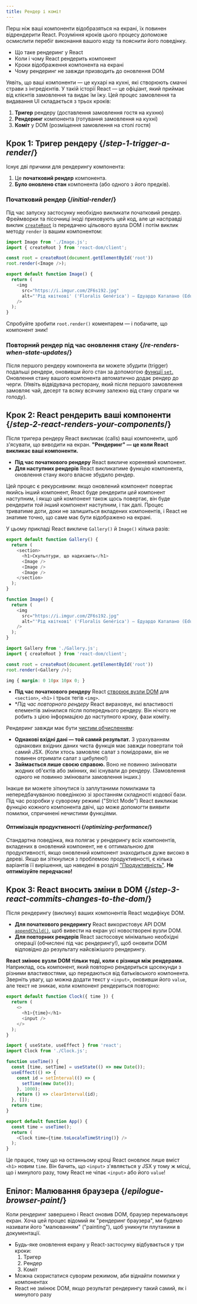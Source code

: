 ```yaml
---
title: Рендер і коміт
---
```


<Intro>

Перш ніж ваші компоненти відобразяться на екрані, їх повинен відрендерити React. Розуміння кроків цього процесу допоможе осмислити перебіг виконання вашого коду та пояснити його поведінку.

</Intro>

<YouWillLearn>

* Що таке рендеринг у React
* Коли і чому React рендерить компонент
* Кроки відображення компонента на екрані
* Чому рендеринг не завжди призводить до оновлення DOM

</YouWillLearn>

Уявіть, що ваші компоненти — це кухарі на кухні, які створюють смачні страви з інгредієнтів. У такій історії React — це офіціант, який приймає від клієнтів замовлення та видає їм їжу. Цей процес замовлення та видавання UI складається з трьох кроків:

1. **Тригер** рендеру (доставлення замовлення гостя на кухню)
2. **Рендеринг** компонента (готування замовлення на кухні)
3. **Коміт** у DOM (розміщення замовлення на столі гостя)

<IllustrationBlock sequential>
  <Illustration caption="Тригер" alt="React як офіціант у ресторані, що збирає замовлення від клієнтів і передає їх до кухні компонентів (Component Kitchen)." src="/images/docs/illustrations/i_render-and-commit1.png" />
  <Illustration caption="Рендер" alt="Кухар карток видає React свіжий компонент картки (Card)." src="/images/docs/illustrations/i_render-and-commit2.png" />
  <Illustration caption="Коміт" alt="React доставляє картку (Card) клієнту на стіл." src="/images/docs/illustrations/i_render-and-commit3.png" />
</IllustrationBlock>

## Крок 1: Тригер рендеру {/*step-1-trigger-a-render*/}

Існує дві причини для рендерингу компонента:

1. Це **початковий рендер** компонента.
2. **Було оновлено стан** компонента (або одного з його предків).

### Початковий рендер {/*initial-render*/}

Під час запуску застосунку необхідно викликати початковий рендер. Фреймворки та пісочниці іноді приховують цей код, але це насправді виклик [`createRoot`](/reference/react-dom/client/createRoot) із передачею цільового вузла DOM і потім виклик методу `render` із вашим компонентом:

<Sandpack>

```js src/index.js active
import Image from './Image.js';
import { createRoot } from 'react-dom/client';

const root = createRoot(document.getElementById('root'))
root.render(<Image />);
```

```js src/Image.js
export default function Image() {
  return (
    <img
      src="https://i.imgur.com/ZF6s192.jpg"
      alt="'Рід квіткові' ('Floralis Genérica') — Едуардо Каталано (Eduardo Catalano): велетенська металева скульптура квітки зі світловідбивними пелюстками"
    />
  );
}
```

</Sandpack>

Спробуйте зробити `root.render()` коментарем — і побачите, що компонент зник!

### Повторний рендер під час оновлення стану {/*re-renders-when-state-updates*/}

Після першого рендеру компонента ви можете збудити (trigger) подальші рендери, оновивши його стан за допомогою [функції `set`.](/reference/react/useState#setstate) Оновлення стану вашого компонента автоматично додає рендер до черги. (Уявіть відвідувача ресторану, який після першого замовлення замовляє чай, десерт та всяку всячину залежно від стану спраги чи голоду).

<IllustrationBlock sequential>
  <Illustration caption="Оновлення стану..." alt="React як офіціант у ресторані, що подає клієнту, представленому як постать з курсором замість голови, інтерфейс карти (Card UI). Постать бажає рожеву картку, а не чорну!" src="/images/docs/illustrations/i_rerender1.png" />
  <Illustration caption="...збуджує..." alt="React повертається до кухні компонентів (Component Kitchen) і каже кухареві карток, що потрібна рожева картка (Card)." src="/images/docs/illustrations/i_rerender2.png" />
  <Illustration caption="...рендер!" alt="Кухар карток видає React рожеву картку (Card)." src="/images/docs/illustrations/i_rerender3.png" />
</IllustrationBlock>

## Крок 2: React рендерить ваші компоненти {/*step-2-react-renders-your-components*/}

Після тригера рендеру React викликає (calls) ваші компоненти, щоб з'ясувати, що виводити на екран. **"Рендеринг" — це коли React викликає ваші компоненти.**

* **Під час початкового рендеру** React викличе кореневий компонент.
* **Для наступних рендерів** React викликатиме функцію компонента, оновлення стану якого власне збудило рендер.

Цей процес є рекурсивним: якщо оновлений компонент повертає якийсь інший компонент, React буде рендерити _цей_ компонент наступним, і якщо цей компонент також щось повертає, він буде рендерити _той інший_ компонент наступним, і так далі. Процес триватиме доти, доки не залишиться вкладених компонентів, і React не знатиме точно, що саме має бути відображено на екрані.

У цьому прикладі React викличе `Gallery()` й `Image()` кілька разів:

<Sandpack>

```js src/Gallery.js active
export default function Gallery() {
  return (
    <section>
      <h1>Скульптури, що надихають</h1>
      <Image />
      <Image />
      <Image />
    </section>
  );
}

function Image() {
  return (
    <img
      src="https://i.imgur.com/ZF6s192.jpg"
      alt="'Рід квіткові' ('Floralis Genérica') — Едуардо Каталано (Eduardo Catalano): велетенська металева скульптура квітки зі світловідбивними пелюстками"
    />
  );
}
```

```js src/index.js
import Gallery from './Gallery.js';
import { createRoot } from 'react-dom/client';

const root = createRoot(document.getElementById('root'))
root.render(<Gallery />);
```

```css
img { margin: 0 10px 10px 0; }
```

</Sandpack>

* **Під час початкового рендеру** React [створює вузли DOM](https://developer.mozilla.org/docs/Web/API/Document/createElement) для `<section>`, `<h1>` і трьох тегів `<img>`. 
* **Під час повторного рендеру* React вираховує, які властивості елементів змінилися після попереднього рендеру. Він нічого не робить з цією інформацією до наступного кроку, фази коміту.

<Pitfall>

Рендеринг завжди має бути [чистим обчисленням](/learn/keeping-components-pure):

* **Однакові вхідні дані — той самий результат.** З урахуванням однакових вхідних даних чиста функція має завжди повертати той самий JSX. (Коли хтось замовляє салат з помідорами, він не повинен отримати салат з цибулею!)
* **Займається лише своєю справою.** Воно не повинно змінювати жодних об'єктів або змінних, які існували до рендеру. (Замовлення одного не повинно змінювати замовлення інших.)

Інакше ви можете зіткнутися із заплутаними помилками та непередбачуваною поведінкою зі зростанням складності кодової бази. Під час розробки у суворому режимі ("Strict Mode") React викликає функцію кожного компонента двічі, що може допомогти виявити помилки, спричинені нечистими функціями.

</Pitfall>

<DeepDive>

#### Оптимізація продуктивності {/*optimizing-performance*/}

Стандартна поведінка, яка полягає у рендерингу всіх компонентів, вкладених в оновлений компонент, не є оптимальною для продуктивності, якщо оновлений компонент знаходиться дуже високо в дереві. Якщо ви зіткнулися з проблемою продуктивності, є кілька варіантів її вирішення, що наведені в розділі ["Продуктивність"](https://reactjs.org/docs/optimizing-performance.html). **Не оптимізуйте передчасно!**

</DeepDive>

## Крок 3: React вносить зміни в DOM {/*step-3-react-commits-changes-to-the-dom*/}

Після рендерингу (виклику) ваших компонентів React модифікує DOM.

* **Для початкового рендерингу** React використовує API DOM [`appendChild()`](https://developer.mozilla.org/docs/Web/API/Node/appendChild), щоб вивести на екран усі новостворені вузли DOM.
* **Для повторних рендерів** React застосовує мінімально необхідні операції (обчислені під час рендерингу!), щоб оновити DOM відповідно до результату найсвіжішого рендерингу.

**React змінює вузли DOM тільки тоді, коли є різниця між рендерами.** Наприклад, ось компонент, який повторно рендериться щосекунди з різними властивостями, що передаються від батьківського компонента. Зверніть увагу, що можна додати текст у `<input>`, оновивши його `value`, але текст не зникає, коли компонент рендериться повторно:

<Sandpack>

```js src/Clock.js active
export default function Clock({ time }) {
  return (
    <>
      <h1>{time}</h1>
      <input />
    </>
  );
}
```

```js src/App.js hidden
import { useState, useEffect } from 'react';
import Clock from './Clock.js';

function useTime() {
  const [time, setTime] = useState(() => new Date());
  useEffect(() => {
    const id = setInterval(() => {
      setTime(new Date());
    }, 1000);
    return () => clearInterval(id);
  }, []);
  return time;
}

export default function App() {
  const time = useTime();
  return (
    <Clock time={time.toLocaleTimeString()} />
  );
}
```

</Sandpack>

Це працює, тому що на останньому кроці React оновлює лише вміст `<h1>` новим `time`. Він бачить, що `<input>` з'являється у JSX у тому ж місці, що і минулого разу, тому React не чіпає `<input>` або його `value`!
## Епілог: Малювання браузера {/*epilogue-browser-paint*/}

Коли рендеринг завершено і React оновив DOM, браузер перемальовує екран. Хоча цей процес відомий як "рендеринг браузера", ми будемо називати його "малюванням" ("painting"), щоб уникнути плутанини в документації.

<Illustration alt="Картина браузера 'Натюрморт з елементом картки (Сard)'." src="/images/docs/illustrations/i_browser-paint.png" />

<Recap>

* Будь-яке оновлення екрану у React-застосунку відбувається у три кроки:
  1. Тригер
  2. Рендер
  3. Коміт
* Можна скористатися суворим режимом, аби віднайти помилки у компонентах
* React не змінює DOM, якщо результат рендерингу такий самий, як і минулого разу

</Recap>


